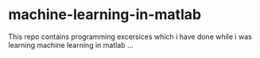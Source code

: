 # machine-learning-in-matlab

This repo contains programming excersices which i have done while i was learning machine learning in matlab ...
